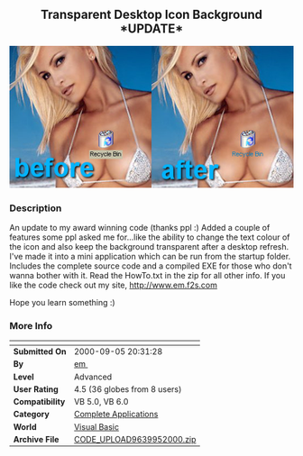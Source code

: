 ﻿<div align="center">

## Transparent Desktop Icon Background \*UPDATE\*

<img src="PIC200095731434155.jpg">
</div>

### Description

An update to my award winning code (thanks ppl :) Added a couple of features some ppl asked me for...like the ability to change the text colour of the icon and also keep the background transparent after a desktop refresh. I've made it into a mini application which can be run from the startup folder. Includes the complete source code and a compiled EXE for those who don't wanna bother with it. Read the HowTo.txt in the zip for all other info. If you like the code check out my site, http://www.em.f2s.com

Hope you learn something :)
 
### More Info
 


<span>             |<span>
---                |---
**Submitted On**   |2000-09-05 20:31:28
**By**             |[em ](https://github.com/Planet-Source-Code/PSCIndex/blob/master/ByAuthor/em.md)
**Level**          |Advanced
**User Rating**    |4.5 (36 globes from 8 users)
**Compatibility**  |VB 5\.0, VB 6\.0
**Category**       |[Complete Applications](https://github.com/Planet-Source-Code/PSCIndex/blob/master/ByCategory/complete-applications__1-27.md)
**World**          |[Visual Basic](https://github.com/Planet-Source-Code/PSCIndex/blob/master/ByWorld/visual-basic.md)
**Archive File**   |[CODE\_UPLOAD9639952000\.zip](https://github.com/Planet-Source-Code/em-transparent-desktop-icon-background-update__1-11272/archive/master.zip)








